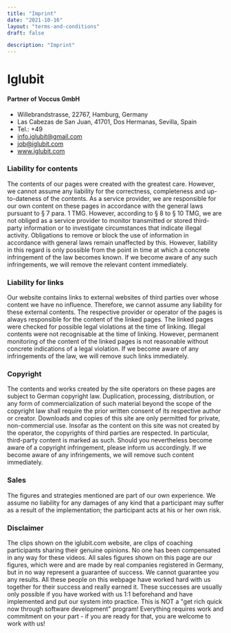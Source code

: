 ```yaml
---
title: "Imprint"
date: "2021-10-16"
layout: "terms-and-conditions"
draft: false

description: "Imprint"
---
```


# Iglubit 
#### Partner of Voccus GmbH


* Willebrandstrasse, 22767, Hamburg, Germany
* Las Cabezas de San Juan, 41701, Dos Hermanas, Sevilla, Spain
* Tel.: +49
* info.iglubit@gmail.com
* job@iglubit.com
* www.iglubit.com




### Liability for contents

The contents of our pages were created with the greatest care. However, we cannot assume any liability for the correctness, completeness and up-to-dateness of the contents. As a service provider, we are responsible for our own content on these pages in accordance with the general laws pursuant to § 7 para. 1 TMG. However, according to § 8 to § 10 TMG, we are not obliged as a service provider to monitor transmitted or stored third-party information or to investigate circumstances that indicate illegal activity. Obligations to remove or block the use of information in accordance with general laws remain unaffected by this. However, liability in this regard is only possible from the point in time at which a concrete infringement of the law becomes known. If we become aware of any such infringements, we will remove the relevant content immediately.

### Liability for links

Our website contains links to external websites of third parties over whose content we have no influence. Therefore, we cannot assume any liability for these external contents. The respective provider or operator of the pages is always responsible for the content of the linked pages. The linked pages were checked for possible legal violations at the time of linking. Illegal contents were not recognisable at the time of linking. However, permanent monitoring of the content of the linked pages is not reasonable without concrete indications of a legal violation. If we become aware of any infringements of the law, we will remove such links immediately.

### Copyright

The contents and works created by the site operators on these pages are subject to German copyright law. Duplication, processing, distribution, or any form of commercialization of such material beyond the scope of the copyright law shall require the prior written consent of its respective author or creator. Downloads and copies of this site are only permitted for private, non-commercial use. Insofar as the content on this site was not created by the operator, the copyrights of third parties are respected. In particular, third-party content is marked as such. Should you nevertheless become aware of a copyright infringement, please inform us accordingly. If we become aware of any infringements, we will remove such content immediately.

### Sales
The figures and strategies mentioned are part of our own experience. We assume no liability for any damages of any kind that a participant may suffer as a result of the implementation; the participant acts at his or her own risk.

### Disclaimer
The clips shown on the iglubit.com website, are clips of coaching participants sharing their genuine opinions. No one has been compensated in any way for these videos. All sales figures shown on this page are our figures, which were and are made by real companies registered in Germany, but in no way represent a guarantee of success. 
 We cannot guarantee you any results. All these people on this webpage have worked hard with us together for their success and really earned it.
 These successes are usually only possible if you have worked with us 1:1 beforehand and have implemented and put our system into practice.
This is NOT a "get rich quick now through software development" program! Everything requires work and commitment on your part - if you are ready for that, you are welcome to work with us!




